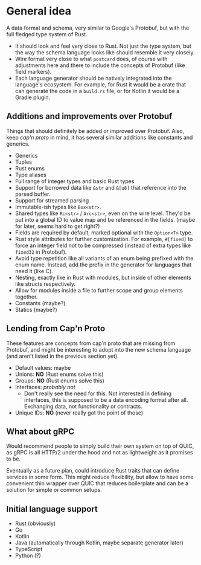 # General idea

A data format and schema, very similar to Google's Protobuf, but with the full fledged type system of Rust.

- It should look and feel very close to Rust. Not just the type system, but the way the schema language looks like should resemble it very closely.
- Wire format very close to what `postcard` does, of course with adjustments here and there to include the concepts of Protobuf (like field markers).
- Each language generator should be natively integrated into the language's ecosystem. For example,
for Rust it would be a crate that can generate the code in a `build.rs` file, or for Kotlin it would
be a Gradle plugin.

## Additions and improvements over Protobuf

Things that should definitely be added or improved over Protobuf. Also, keep _cap'n proto_ in mind, it has several similar additions like constants and generics.

- Generics
- Tuples
- Rust enums
- Type aliases
- Full range of integer types and basic Rust types
- Support for borrowed data like `&str` and `&[u8]` that reference into the parsed buffer.
- Support for streamed parsing
- Immutable-ish types like `Box<str>`.
- Shared types like `Rc<str>` / `Arc<str>`, even on the wire level. They'd be put into a global ID to value map and be referenced in the fields. (maybe for later, seems hard to get right?)
- Fields are required by default, marked optional with the `Option<T>` type.
- Rust style attributes for further customization. For example, `#[fixed]` to force an integer field not to be compressed (instead of extra types like `fixed32` in Protobuf).
- Avoid type repetition like all variants of an enum being prefixed with the enum name. Instead, add the prefix in the generator for languages that need it (like C).
- Nesting, exactly like in Rust with modules, but inside of other elements like structs respectively.
- Allow for modules inside a file to further scope and group elements together.
- Constants (maybe?)
- Statics (maybe?)

## Lending from Cap'n Proto

These features are concepts from cap'n proto that are missing from Protobuf, and might be interesting to adopt into the new schema language (and aren't listed in the previous section yet).

- Default values: maybe
- Unions: **NO** (Rust enums solve this)
- Groups: **NO** (Rust enums solve this)
- Interfaces: _probably not_
  - Don't really see the need for this. Not interested in defining interfaces, this is supposed to be a data encoding format after all. Exchanging data, not functionality or contracts.
- Unique IDs: **NO** (never really got the point of those)

## What about gRPC

Would recommend people to simply build their own system on top of QUIC, as gRPC is all HTTP/2 under the hood and not as lightweight as it promises to be.

Eventually as a future plan, could introduce Rust traits that can define services in some form. This might reduce flexibility, but allow to have some convenient thin wrapper over QUIC that reduces boilerplate and can be a solution for simple or common setups.

## Initial language support

- Rust (obviously)
- Go
- Kotlin
- Java (automatically through Kotlin, maybe separate generator later)
- TypeScript
- Python (?)
